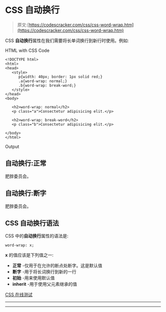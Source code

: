 # CSS 自动换行

> 原文:[https://codescracker.com/css/css-word-wrap.htm](https://codescracker.com/css/css-word-wrap.htm)

CSS **自动换行**属性在我们需要将长单词换行到新行时使用。例如:

HTML with CSS Code

```
<!DOCTYPE html>
<html>
<head>
   <style>
      p{width: 40px; border: 1px solid red;}
      .a{word-wrap: normal;}
      .b{word-wrap: break-word;}
   </style>
</head>
<body>

   <h2>word-wrap: normal</h2>
   <p class="a">Consectetur adipisicing elit.</p>

   <h2>word-wrap: break-word</h2>
   <p class="b">Consectetur adipisicing elit.</p>

</body>
</html>
```

Output

## 自动换行:正常

肥胖委员会。

## 自动换行:断字

肥胖委员会。

## CSS 自动换行语法

CSS 中的**自动换行**属性的语法是:

```
word-wrap: x;
```

**x** 的值应该是下列值之一:

*   **正常** -仅用于在允许的断点处断字。这是默认值
*   **断字** -用于将长词换行到新的一行
*   **初始** -用来使用默认值
*   **inherit** -用于使用父元素继承的值

[CSS 在线测试](/exam/showtest.php?subid=5)

* * *

* * *
